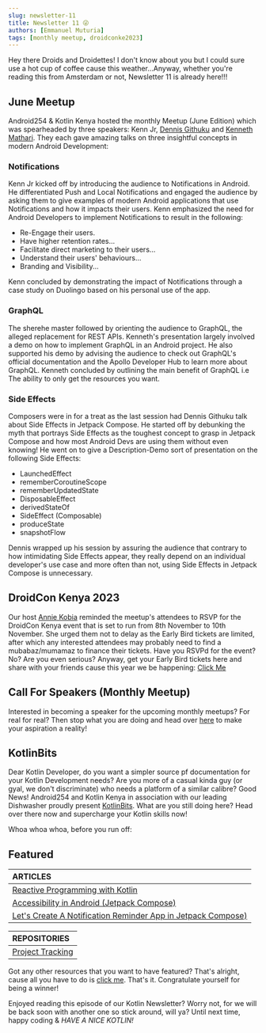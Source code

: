 ```yaml
---
slug: newsletter-11
title: Newsletter 11 😜
authors: [Emmanuel Muturia]
tags: [monthly meetup, droidconke2023]
---
```


Hey there Droids and Droidettes! I don't know about you but I could sure use a hot cup of coffee cause this weather...Anyway, whether you're reading this from Amsterdam or not, Newsletter 11 is already here!!!

## June Meetup
Android254 & Kotlin Kenya hosted the monthly Meetup (June Edition) which was spearheaded by three speakers: Kenn Jr, [Dennis Githuku](https://twitter.com/dennis_githuku) and [Kenneth Mathari](https://twitter.com/KennethMathari). They each gave amazing talks on three insightful concepts in modern Android Development:

### Notifications
Kenn Jr kicked off by introducing the audience to Notifications in Android. He differentiated Push and Local Notifications and engaged the audience by asking them to give examples of modern Android applications that use Notifications and how it impacts their users. Kenn emphasized the need for Android Developers to implement Notifications to result in the following:

- Re-Engage their users.
- Have higher retention rates...
- Facilitate direct marketing to their users...
- Understand their users' behaviours...
- Branding and Visibility...

Kenn concluded by demonstrating the impact of Notifications through a case study on Duolingo based on his personal use of the app.

### GraphQL
The sherehe master followed by orienting the audience to GraphQL, the alleged replacement for REST APIs. Kenneth's presentation largely involved a demo on how to implement GraphQL in an Android project. He also supported his demo by advising the audience to check out GraphQL's official documentation and the Apollo Developer Hub to learn more about GraphQL. Kenneth concluded by outlining the main benefit of GraphQL i.e The ability to only get the resources you want.

### Side Effects
Composers were in for a treat as the last session had Dennis Githuku talk about Side Effects in Jetpack Compose. He started off by debunking the myth that portrays Side Effects as the toughest concept to grasp in Jetpack Compose and how most Android Devs are using them without even knowing! He went on to give a Description-Demo sort of presentation on the following Side Effects:

- LaunchedEffect
- rememberCoroutineScope
- rememberUpdatedState
- DisposableEffect
- derivedStateOf
- SideEffect (Composable)
- produceState
- snapshotFlow

Dennis wrapped up his session by assuring the audience that contrary to how intimidating Side Effects appear, they really depend on an individual developer's use case and more often than not, using Side Effects in Jetpack Compose is unnecessary.

## DroidCon Kenya 2023
Our host [Annie Kobia](https://twitter.com/AnnieKobia) reminded the meetup's attendees to RSVP for the DroidCon Kenya event that is set to run from 8th November to 10th November. She urged them not to delay as the Early Bird tickets are limited, after which any interested attendees may probably need to find a mubabaz/mumamaz to finance their tickets. Have you RSVPd for the event? No? Are you even serious? Anyway, get your Early Bird tickets here and share with your friends cause this year we be happening: [Click Me](https://t.co/P50pBnrI92)

## Call For Speakers (Monthly Meetup)
Interested in becoming a speaker for the upcoming monthly meetups? For real for real? Then stop what you are doing and head over [here](https://forms.gle/nM7PoQE2FHbXTzsx9) to make your aspiration a reality!

## KotlinBits
Dear Kotlin Developer, do you want a simpler source pf documentation for your Kotlin Development needs? Are you more of a casual kinda guy (or gyal, we don't discriminate) who needs a platform of a similar calibre? Good News! Android254 and Kotlin Kenya in association with our leading Dishwasher proudly present [KotlinBits](https://kotlinbits.vercel.app). What are you still doing here? Head over there now and supercharge your Kotlin skills now!

Whoa whoa whoa, before you run off:

## Featured 

|ARTICLES|
|:-------|
|[Reactive Programming with Kotlin](https://otsembo.hashnode.dev/reactive-programming-with-kotlin)|
|[Accessibility in Android (Jetpack Compose)](https://dev.to/rocqjones/accessibility-in-android-jetpack-compose-1m6)|
|[Let's Create A Notification Reminder App in Jetpack Compose)](https://dev.to/rocqjones/lets-create-notification-reminder-app-in-jetpack-compose-2iae)|

|REPOSITORIES|
|:------|
|[Project Tracking](https://github.com/janewaitara/ProjectTracking/tree/master/app)|

Got any other resources that you want to have featured? That's alright, cause all you have to do is [click me](https://forms.gle/nM7PoQE2FHbXTzsx9). That's it. Congratulate yourself for being a winner!

Enjoyed reading this episode of our Kotlin Newsletter? Worry not, for we will be back soon with another one so stick around, will ya? Until next time, happy coding & *HAVE A NICE KOTLIN!*